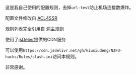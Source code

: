 这是我自己使用的配置规则，去掉`url-test`防止机场连接数爆炸。

配置文件修改自 [ACL4SSR](https://github.com/ACL4SSR/ACL4SSR)

规则列表完全引用自 [洞主规则](https://github.com/lhie1/Rules)

使用了[jsDelivr](https://www.jsdelivr.com/)提供的CDN服务

可以使用`https://cdn.jsdelivr.net/gh/kiusiudeng/NJFU-hacks/Rules/clash.ini`访问本规则。

非常感谢。
